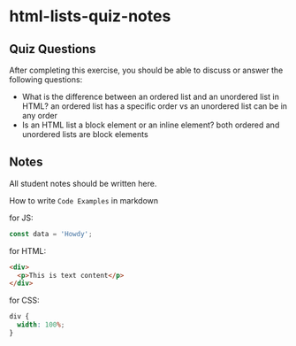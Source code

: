 # html-lists-quiz-notes

## Quiz Questions

After completing this exercise, you should be able to discuss or answer the following questions:

- What is the difference between an ordered list and an unordered list in HTML?
  an ordered list has a specific order vs an unordered list can be in any order
- Is an HTML list a block element or an inline element?
  both ordered and unordered lists are block elements

## Notes

All student notes should be written here.

How to write `Code Examples` in markdown

for JS:

```javascript
const data = 'Howdy';
```

for HTML:

```html
<div>
  <p>This is text content</p>
</div>
```

for CSS:

```css
div {
  width: 100%;
}
```

